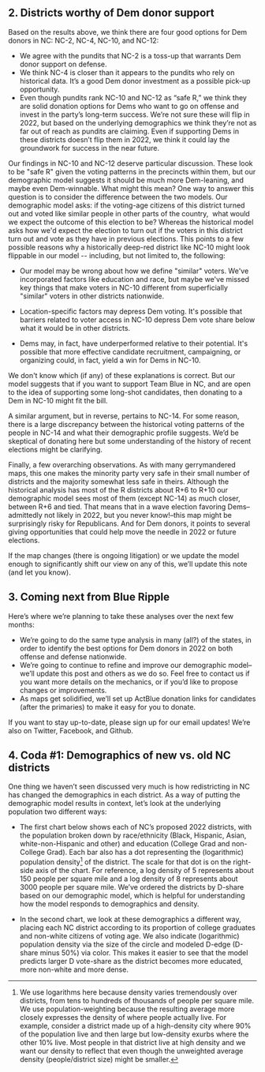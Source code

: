 ## 2. Districts worthy of Dem donor support
Based on the results above, we think there are four good options
for Dem donors in NC: NC-2, NC-4, NC-10, and NC-12:

- We agree with the pundits that NC-2 is a toss-up that warrants Dem donor support on defense.
- We think NC-4 is closer than it appears to the pundits who rely on historical data.
It’s a good Dem donor investment as a possible pick-up opportunity.
- Even though pundits rank NC-10 and NC-12 as “safe R,” we think they are
solid donation options for Dems who want to go on offense and invest in the
party’s long-term success. We’re not sure these will flip in 2022,
but based on the underlying demographics we think they’re not as far out of
reach as pundits are claiming. Even if supporting Dems in these districts
doesn’t flip them in 2022, we think it could lay the groundwork for success in the near future.

Our findings in NC-10 and NC-12 deserve particular discussion. These look to be "safe R"
given the voting patterns in the precincts within them,
but our demographic model suggests it should be much more Dem-leaning, and maybe even Dem-winnable.
What might this mean? One way to answer this question is to consider the difference between the two models.
Our demographic model asks: if the voting-age citizens of this district turned out and voted like similar people
in other parts of the country,  what would we expect the outcome of this election to be?
Whereas the historical model asks how we'd expect the election to turn out if the voters in this district turn out and
vote as they have in previous elections. This points to a few possible reasons why a historically
deep-red district like NC-10 might look flippable in our model -- including, but not limited to, the following:

- Our model may be wrong about how we define "similar" voters. We've incorporated factors like education and race,
but maybe we've missed key things that make voters in NC-10 different from superficially "similar" voters in other districts nationwide.

- Location-specific factors may depress Dem voting. It's possible that barriers related to voter
access in NC-10 depress Dem vote share below what it would be in other districts.

- Dems may, in fact, have underperformed relative to their potential.
It's possible that more effective candidate recruitment, campaigning, or organizing could, in fact, yield a win for Dems in NC-10.

We don't know which (if any) of these explanations is correct. But our model suggests that if you want to
support Team Blue in NC, and are open to the idea of supporting some long-shot candidates,
then donating to a Dem in NC-10 might fit the bill.

A similar argument, but in reverse, pertains to NC-14.  For some reason, there is a large
discrepancy between the historical voting patterns of the people in NC-14 and what their
demographic profile suggests. We’d be skeptical of donating here but some understanding of
the history of recent elections might be clarifying.

Finally, a few overarching observations.
As with many gerrymandered maps, this one makes the minority party very
safe in their small number of districts and the majority somewhat less safe in theirs.
Although the historical analysis has most of the R districts about
R+6 to R+10 our demographic model sees most of them (except NC-14) as much closer,
between R+6 and tied. That means that in a wave election favoring Dems–admittedly
not likely in 2022, but you never know!–this map might be surprisingly risky for Republicans.
And for Dem donors, it points to several giving opportunities that could help move
the needle in 2022 or future elections.

If the map changes (there is ongoing litigation) or we update the model enough
to significantly shift our view on any of this, we’ll update this note (and let you know).

## 3.	Coming next from Blue Ripple

Here’s where we’re planning to take these analyses over the next few months:

- We’re going to do the same type analysis in many (all?) of the states,
in order to identify the best options for Dem donors in 2022 on both
offense and defense nationwide.
- We’re going to continue to refine and improve our demographic model–we’ll
update this post and others as we do so. Feel free to contact us if you want
more details on the mechanics, or if you’d like to propose changes or improvements.
- As maps get solidified, we’ll set up ActBlue donation links for candidates
(after the primaries) to make it easy for you to donate.

If you want to stay up-to-date, please sign up for our email updates!
We’re also on Twitter, Facebook, and Github.

## 4. Coda #1: Demographics of new vs. old NC districts
One thing we haven’t seen discussed very much is how redistricting in NC
has changed the demographics in each district. As a way of putting the
demographic model results in context, let’s look at the underlying
population two different ways:

- The first chart below shows each of NC’s proposed 2022 districts,
with the population broken down by race/ethnicity (Black, Hispanic, Asian,
white-non-Hispanic and other) and education (College Grad and non-College Grad).
Each bar also has a dot representing the (logarithmic) population density[^popDens]
of the district.
The scale for that dot is on the right-side axis of the chart.
For reference, a log density of 5 represents about 150 people per square mile and a
log density of 8 represents about 3000 people per square mile.
We’ve ordered the districts by D-share based on our demographic model,
which is helpful for understanding how the model responds to demographics and density.

- In the second chart, we look at these demographics a different way,
placing each NC district according to its proportion of college graduates
and non-white citizens of voting age. We also indicate (logarithmic)
population density via the size of the circle and modeled D-edge (D-share minus 50%)
via color. This makes it easier to see that the model predicts larger D vote-share
as the district becomes more educated, more non-white and more dense.

[^popDens]: We use logarithms here because
density varies tremendously over districts, from tens to hundreds of thousands of people per square mile.
We use population-weighting because the resulting average more closely expresses
the density of where people actually live.  For example, consider a district made up of a high-density
city where 90% of the population live and then large but low-density exurbs where the other 10% live.
Most people in that district live at high density and we want our density to reflect that even though
the unweighted average density (people/district size) might be smaller.
